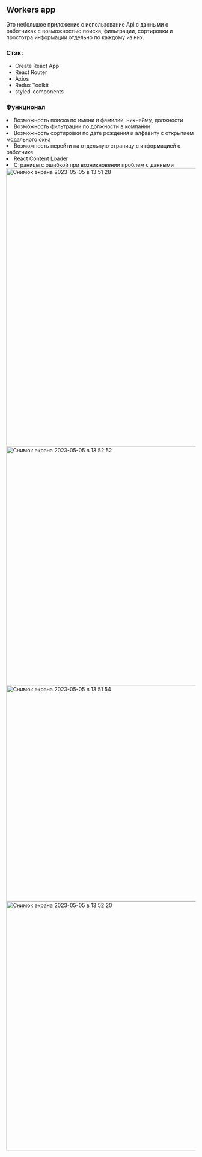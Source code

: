 <h2>Workers app</h2>
<div>Это небольшое приложение с использование Api c данными о работниках с возможностью поиска, фильтрации, сортировки и простотра информации отдельно по каждому из них.</div>

<h3>Стэк:</h3>
<ul>
<li>Create React App</li>
<li>React Router</li>
<li>Axios</li>
<li>Redux Toolkit</li>
<li>styled-components</li>
</ul>

<h3>Функционал</h3>
<li>Возможность поиска по имени и фамилии, никнейму, должности</li>
<li>Возможность фильтрации по должности в компании</li>
<li>Возможность сортировки по дате рождения и алфавиту с открытием модального окна</li>
<li>Возможность перейти на отдельную страницу с информацией о работнике</li>
<li>React Content Loader</li>
<li>Страницы с ошибкой при возникновении проблем с данными</li>

<img width="739" alt="Снимок экрана 2023-05-05 в 13 51 28" src="https://user-images.githubusercontent.com/79958338/236439647-fbeb9ea1-ecf3-426d-967c-14e7fcd4ebdb.png">
<img width="635" alt="Снимок экрана 2023-05-05 в 13 52 52" src="https://user-images.githubusercontent.com/79958338/236439654-d3112bc6-d6a8-4fca-861a-ac791a2dbdd8.png">
<img width="574" alt="Снимок экрана 2023-05-05 в 13 51 54" src="https://user-images.githubusercontent.com/79958338/236439668-5649425b-11b4-418c-bf55-b2ee9f743447.png">
<img width="662" alt="Снимок экрана 2023-05-05 в 13 52 20" src="https://user-images.githubusercontent.com/79958338/236439675-c110cd7f-b8bf-471e-b8cd-55550987260f.png">
